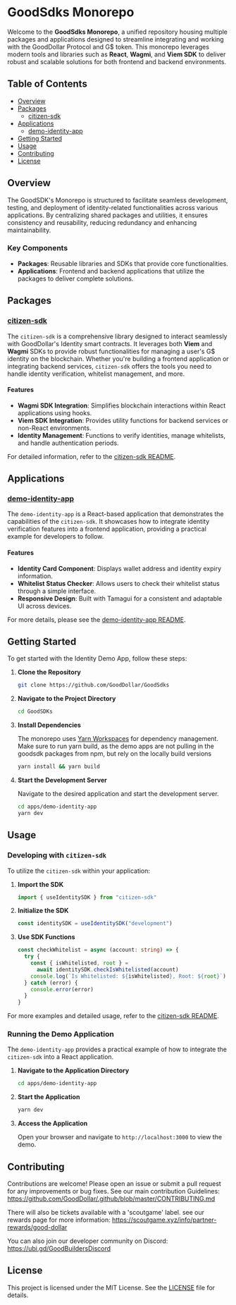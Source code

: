 # GoodSdks Monorepo

Welcome to the **GoodSdks Monorepo**, a unified repository housing multiple packages and applications designed to streamline integrating and working with the GoodDollar Protocol and G$ token. This monorepo leverages modern tools and libraries such as **React**, **Wagmi**, and **Viem SDK** to deliver robust and scalable solutions for both frontend and backend environments.

## Table of Contents

- [Overview](#overview)
- [Packages](#packages)
  - [citizen-sdk](packages/citizen-sdk/README.md)
- [Applications](#applications)
  - [demo-identity-app](apps/demo-identity-app/README.md)
- [Getting Started](#getting-started)
- [Usage](#usage)
- [Contributing](#contributing)
- [License](#license)

## Overview

The GoodSDK's Monorepo is structured to facilitate seamless development, testing, and deployment of identity-related functionalities across various applications. By centralizing shared packages and utilities, it ensures consistency and reusability, reducing redundancy and enhancing maintainability.

### Key Components

- **Packages**: Reusable libraries and SDKs that provide core functionalities.
- **Applications**: Frontend and backend applications that utilize the packages to deliver complete solutions.

## Packages

### [citizen-sdk](packages/citizen-sdk/README.md)

The `citizen-sdk` is a comprehensive library designed to interact seamlessly with GoodDollar's Identity smart contracts. It leverages both **Viem** and **Wagmi** SDKs to provide robust functionalities for managing a user's G$ identity on the blockchain. Whether you're building a frontend application or integrating backend services, `citizen-sdk` offers the tools you need to handle identity verification, whitelist management, and more.

#### Features

- **Wagmi SDK Integration**: Simplifies blockchain interactions within React applications using hooks.
- **Viem SDK Integration**: Provides utility functions for backend services or non-React environments.
- **Identity Management**: Functions to verify identities, manage whitelists, and handle authentication periods.

For detailed information, refer to the [citizen-sdk README](packages/citizen-sdk/README.md).

## Applications

### [demo-identity-app](apps/demo-identity-app/README.md)

The `demo-identity-app` is a React-based application that demonstrates the capabilities of the `citizen-sdk`. It showcases how to integrate identity verification features into a frontend application, providing a practical example for developers to follow.

#### Features

- **Identity Card Component**: Displays wallet address and identity expiry information.
- **Whitelist Status Checker**: Allows users to check their whitelist status through a simple interface.
- **Responsive Design**: Built with Tamagui for a consistent and adaptable UI across devices.

For more details, please see the [demo-identity-app README](apps/demo-identity-app/README.md).

## Getting Started

To get started with the Identity Demo App, follow these steps:

1. **Clone the Repository**

   ```bash
   git clone https://github.com/GoodDollar/GoodSdks
   ```

2. **Navigate to the Project Directory**

   ```bash
   cd GoodSDKs
   ```

3. **Install Dependencies**

   The monorepo uses [Yarn Workspaces](https://yarnpkg.com/features/workspaces) for dependency management.
   Make sure to run yarn build, as the demo apps are not pulling in the goodsdk packages from npm, but rely on the locally build versions

   ```bash
   yarn install && yarn build
   ```

4. **Start the Development Server**

   Navigate to the desired application and start the development server.

   ```bash
   cd apps/demo-identity-app
   yarn dev
   ```

## Usage

### Developing with `citizen-sdk`

To utilize the `citizen-sdk` within your application:

1. **Import the SDK**

   ```typescript file.tsx
   import { useIdentitySDK } from "citizen-sdk"
   ```

2. **Initialize the SDK**

   ```typescript file.tsx
   const identitySDK = useIdentitySDK("development")
   ```

3. **Use SDK Functions**

   ```typescript file.tsx
   const checkWhitelist = async (account: string) => {
     try {
       const { isWhitelisted, root } =
         await identitySDK.checkIsWhitelisted(account)
       console.log(`Is Whitelisted: ${isWhitelisted}, Root: ${root}`)
     } catch (error) {
       console.error(error)
     }
   }
   ```

For more examples and detailed usage, refer to the [citizen-sdk README](packages/citizen-sdk/README.md).

### Running the Demo Application

The `demo-identity-app` provides a practical example of how to integrate the `citizen-sdk` into a React application.

1. **Navigate to the Application Directory**

   ```bash
   cd apps/demo-identity-app
   ```

2. **Start the Application**

   ```bash
   yarn dev
   ```

3. **Access the Application**

   Open your browser and navigate to `http://localhost:3000` to view the demo.

## Contributing

Contributions are welcome! Please open an issue or submit a pull request for any improvements or bug fixes.
See our main contribution Guidelines: https://github.com/GoodDollar/.github/blob/master/CONTRIBUTING.md

There will also be tickets available with a 'scoutgame' label. see our rewards page for more information: https://scoutgame.xyz/info/partner-rewards/good-dollar

You can also join our developer community on Discord: https://ubi.gd/GoodBuildersDiscord

## License

This project is licensed under the MIT License. See the [LICENSE](LICENSE) file for details.
